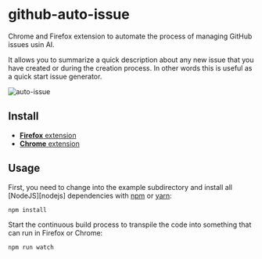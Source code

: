 # github-auto-issue

Chrome and Firefox extension to automate the process of managing GitHub issues usin AI.

It allows you to summarize a quick description about any new issue that you have created or during the creation process. In other words this is useful as a quick start issue generator.

![auto-issue](https://user-images.githubusercontent.com/33763843/221444329-fee84a8e-64a8-4f4a-84c6-566fe7a8de77.gif)

## Install

- [**Firefox** extension]()
- [**Chrome** extension]()

## Usage

First, you need to change into the example subdirectory and install all
[NodeJS][nodejs] dependencies with [npm](http://npmjs.com/) or
[yarn](https://yarnpkg.com/):


```bash
npm install
```

Start the continuous build process to transpile the code into something that
can run in Firefox or Chrome:

```bash
npm run watch
```
